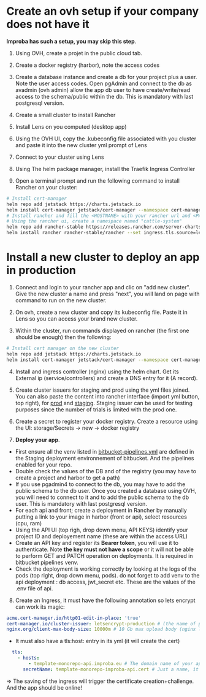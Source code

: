 # Create an ovh setup if your company does not have it

**Improba has such a setup, you may skip this step**.

1. Using OVH, create a projet in the public cloud tab. 
2. Create a docker registry (harbor), note the access codes
3. Create a database instance and create a db for your project plus a user. Note the user access codes. Open pgAdmin and connect to the db as avadmin (ovh admin) allow the app db user to have create/write/read access to the schema/public within the db. This is mandatory with last postgresql version.

4. Create a small cluster to install Rancher
5. Install Lens on you computed (desktop app)
6. Using the OVH UI, copy the .kubeconfig file associated with you cluster and paste it into the new cluster yml prompt of Lens
7. Connect to your cluster using Lens
8. Using The helm package manager, install the Traefik Ingress Controller
8. Open a terminal prompt and run the following command to install Rancher on your cluster:
```bash
# Install cert-manager
helm repo add jetstack https://charts.jetstack.io 
helm install cert-manager jetstack/cert-manager --namespace cert-manager --create-namespace --version v1.12.0 --set installCRDs=true
# Install rancher and fill the <HOSTNAME> with your rancher url and <PWD> with your admin password
# Using the rancher ui, create a namespace named "cattle-system"
helm repo add rancher-stable https://releases.rancher.com/server-charts/stable
helm install rancher rancher-stable/rancher --set ingress.tls.source=letsEncrypt --namespace cattle-system --set hostname=<HOSTNAME> --set bootstrapPassword=<PWD>
```

# Install a new cluster to deploy an app in production

1. Connect and login to your rancher app and clic on "add new cluster". Give the new cluster a name and press "next", you will land on page with command to run on the new cluster. 

2. On ovh, create a new cluster and copy its kubeconfig file. Paste it in Lens so you can access your brand new cluster.

3. Within the cluster, run commands displayed on rancher (the first one should be enough) then the following:
```bash
# Install cert manager on the new cluster
helm repo add jetstack https://charts.jetstack.io
helm install cert-manager jetstack/cert-manager --namespace cert-manager --create-namespace --version v1.12.0 --set installCRDs=true
```

4. Install and ingress controller (nginx) using the helm chart. Get its External ip (service/controllers) and create a DNS entry for it (A record).

5. Create cluster issuers for staging and prod using the yml files joined. You can also paste the content into rancher interface (import yml button, top right), for
[prod](issuer-lets-encrypt-prod.yml) and [staging](issuer-lets-encrypt-staging.yml). Staging issuer can be used for testing purposes since the number of trials is limited with the prod one.

6. Create a secret to register your docker registry. Create a resource using the UI:
storage/Secrets -> new -> docker registry

7. **Deploy your app**. 
  - First ensure all the venv listed in [bitbucket-pipelines.yml](../bitbucket-pipelines.yml) are defined in the Staging deployment environnement of bitbucket. And the pipelines enabled for your repo.
  - Double check the values of the DB and of the registry (you may have to create a project and harbor to get a path)
  - If you use pgadmin4 to connect to the db, you may have to add the public schema to the db user. Once you created a database using OVH, you will need to connect to it and to add the public schema to the db user. This is mandatory with last postgresql version.
  - For each api and front; create a deployment in Rancher by manually putting a link to your image in harbor (front or api), select resources (cpu, ram)
  - Using the API UI (top righ, drop down menu, API KEYS) identify your project ID and deployement name (these are within the access URL)
  - Create an API key and register its **Bearer token**, you will use it to authenticate. Note **the key must not have a scope** or it will not be able to perform GET and PATCH operation on deployments. It is required in bitbucket pipelines venv.
  - Check the deployment is working correctly by looking at the logs of the pods (top right, drop down menu, pods). do not forget to add venv to the api deployment : db access, jwt_secret etc. These are the values of the .env file of api.

8. Create an Ingress, it must have the following annotation so lets encrypt can work its magic:
```yml
acme.cert-manager.io/http01-edit-in-place: 'true'
cert-manager.io/cluster-issuer: letsencrypt-production # (the name of prod cluster issuer)
nginx.org/client-max-body-size: 10000m # 10 Gb max upload body (nginx level), you may increase it

```
- It must also have a tls:host: entry in its yml (it will create the cert)
```yml
  tls:
    - hosts:
        - template-monorepo-api.improba.eu # The domain name of your app
      secretName: template-monorepo-improba-api.cert # Just a name, it will be created
```
 => The saving of the ingress will trigger the certificate creation+challenge. And the app should be online! 



